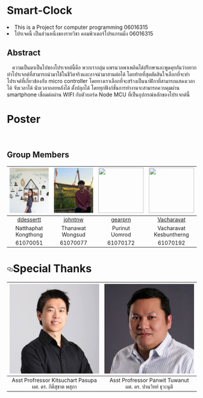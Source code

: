 # Smart-Clock
<li>This is a Project for computer programming 06016315</li>
<li>โปรเจคนี้ เป็นส่วนหนึ่งของรายวิชา คอมพิวเตอร์โปรแกรมมิ่ง 06016315</li>

## Abstract
&emsp;ความเป็นมาเป็นไปของโปรเจกต์นี้คือ พวกเรากลุ่ม แพรนวลพาเพลินได้ปรึกษาและพูดคุยกันว่าอยากทำโปรเจกต์ที่สามารถนำมาใช้ในชีวิตจริงและอาจนำมาสานต่อได้ โดยท้ายที่สุดตัดสินใจเลือกที่จะทำโปรเจต์ที่เกี่ยวข้องกับ micro controller โดยทางเราเลือกที่จะสร้างเป็นนาฬิกาที่สามารถแสดงเวลาได้ จับเวลาได้ นับเวลาถอยหลังได้ ตั้งปลุกได้ โดยทุกฟังก์ชั่นการทำงานจะสามารถควบคุมผ่าน smartphone เชื่อมต่อผ่าน WIFI กับตัวบอร์ด Node MCU ที่เป็นอุปกรณ์หลักของโปรเจกต์นี้

# Poster
<p><img src="img/poster.jpg" alt="" style="max-width:100%;"></p>

<!--Group Members-->
## Group Members

|<img src="img/mem1.jpg" width="120px" height="120px">|<img src="img/mem2.jpg" width="120px" height="120px">|<img src="img/" width="120px" height="120px">|<img src="img/" width="120px" height="120px">|
|:---:|:---:|:---:|:---:|
|[ddessertt](https://github.com/ddessertt)|[johntnw](https://github.com/johntnw)|[gearprn](https://github.com/gearprn)|[Vacharavat](https://github.com/Vacharavat)|
  |Natthaphat<br>Kongthong|Thanawat<br>Wongsud|Purinut<br>Uomrod|Vacharavat<br>Kesbuntherng|
|61070051|61070077|61070172|61070192|

<h1><a id="user-content-special-thanks" class="anchor" aria-hidden="true" href="#special-thanks"><svg class="octicon octicon-link" viewBox="0 0 16 16" version="1.1" width="16" height="16" aria-hidden="true"><path fill-rule="evenodd" d="M4 9h1v1H4c-1.5 0-3-1.69-3-3.5S2.55 3 4 3h4c1.45 0 3 1.69 3 3.5 0 1.41-.91 2.72-2 3.25V8.59c.58-.45 1-1.27 1-2.09C10 5.22 8.98 4 8 4H4c-.98 0-2 1.22-2 2.5S3 9 4 9zm9-3h-1v1h1c1 0 2 1.22 2 2.5S13.98 12 13 12H9c-.98 0-2-1.22-2-2.5 0-.83.42-1.64 1-2.09V6.25c-1.09.53-2 1.84-2 3.25C6 11.31 7.55 13 9 13h4c1.45 0 3-1.69 3-3.5S14.5 6 13 6z"></path></svg></a>Special Thanks</h1>

<table>
<thead>
<tr>
<th align="center"><img src="img/advisor1.jpg" alt="" style="max-width:100%;"></a></th>
<th align="center"><img src="img/advisor2.jpg" alt="" style="max-width:100%;"></a></th>
</tr>
</thead>
<tbody>
<tr>
<td align="center"> Asst Profressor Kitsuchart Pasupa<br>ผศ. ดร. กิติ์สุชาต พสุภา</td>
<td align="center"> Asst Profressor Panwit Tuwanut<br>ผศ. ดร. ปานวิทย์ ธุวะนุติ</td>
</tr>
</tbody>
</table>
